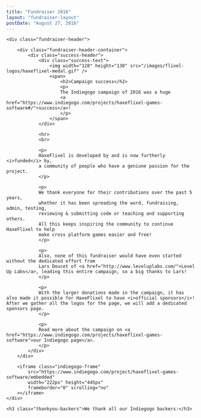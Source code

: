 ```yaml
---
title: "Fundraiser 2016"
layout: "fundraiser-layout"
postDate: "August 27, 2016"
---
```


<div class="container">

    <div class="fundraiser-header">

        <div class="fundraiser-header-container">
            <div class="success-header">
                <div class="success-text">
                    <img width="128" height="130" src="/images/flixel-logos/haxeflixel-medal.gif" />
                    <span>
                        <h2>Campaign success</h2>
                        <p>
                        The Indiegogo campaign of 2016 was a huge
                        <a href="https://www.indiegogo.com/projects/haxeflixel-games-software#/">success</a>!
                        </p>
                    </span>
                </div>

                <hr>
                <br>

                <p>
                HaxeFlixel is developed by and is now furtherly <i>funded</i> by,
                a community of people who have a geniune passion for the project.
                </p>

                <p>
                We thank everyone for their contributions over the past 5 years,
                whether it has been spreading the word, fundraising, admin, testing,
                reviewing & submitting code or teaching and supporting others.
                All this keeps inspiring the community to continue HaxeFlixel to help
                make cross platform games easier and free!
                </p>

                <p>
                Also, none of this fundraiser would have even started without the dedicated effort from
                Lars Doucet of <a href="http://www.leveluplabs.com/">Level Up Labs</a>, leading this entire campaign, so a big thanks to Lars!
                </p>

                <p>
                With the larger donations made in the campaign, it has also made it possible for HaxeFlixel to have <i>official sponsors</i>! After we gather all the logos for the page, we will add a dedicated sponsors page.
                </p>

                <p>
                Read more about the campaign on <a href="https://www.indiegogo.com/projects/haxeflixel-games-software">our Indiegogo page</a>.
                </p>
            </div>
        </div>

        <iframe class="indiegogo-frame"
            src="https://www.indiegogo.com/project/haxeflixel-games-software/embedded"
            width="222px" height="445px"
            frameborder="0" scrolling="no"
        ></iframe>
    </div>

    <h3 class="thankyou-backers">We thank all our Indiegogo backers:</h3>

</div>
